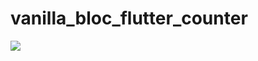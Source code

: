 # vanilla_bloc_flutter_counter

![](https://github.com/rvdrover/vanilla_bloc_flutter_counter/blob/main/vanilla_bloc_flutter_counter-1636975474340.gif)
